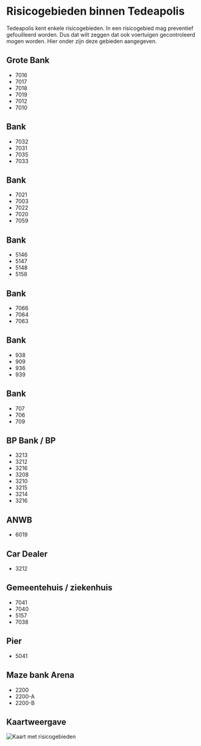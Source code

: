 # Risicogebieden binnen Tedeapolis

Tedeapolis kent enkele risicogebieden. In een risicogebied mag preventief gefouilleerd worden. Dus dat wilt zeggen dat ook voertuigen gecontroleerd mogen worden. Hier onder zijn deze gebieden aangegeven.

## Grote Bank

- 7016
- 7017
- 7018
- 7019
- 7012
- 7010

## Bank

- 7032
- 7031
- 7035
- 7033

## Bank

- 7021
- 7003
- 7022
- 7020
- 7059

## Bank

- 5146
- 5147
- 5148
- 5158

## Bank

- 7066
- 7064
- 7063

## Bank

- 938
- 909
- 936
- 939

## Bank

- 707
- 706
- 709

## BP Bank / BP

- 3213
- 3212
- 3216
- 3208
- 3210
- 3215
- 3214
- 3216

## ANWB

- 6019

## Car Dealer

- 3212

## Gemeentehuis / ziekenhuis

- 7041
- 7040
- 5157
- 7038

## Pier

- 5041

## Maze bank Arena

- 2200
- 2200-A
- 2200-B

## Kaartweergave

![Kaart met risicogebieden](img/risicoGebieden.png)
